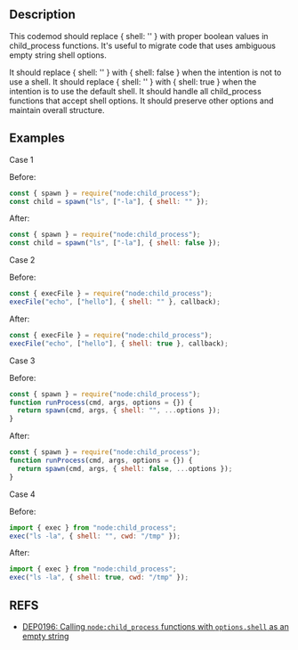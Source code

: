 ## Description

This codemod should replace { shell: '' } with proper boolean values in child_process functions. It's useful to migrate code that uses ambiguous empty string shell options.

It should replace { shell: '' } with { shell: false } when the intention is not to use a shell. It should replace { shell: '' } with { shell: true } when the intention is to use the default shell. It should handle all child_process functions that accept shell options. It should preserve other options and maintain overall structure.

## Examples

Case 1

Before:

```js
const { spawn } = require("node:child_process");
const child = spawn("ls", ["-la"], { shell: "" });
```

After:

```js
const { spawn } = require("node:child_process");
const child = spawn("ls", ["-la"], { shell: false });
```

Case 2

Before:

```js
const { execFile } = require("node:child_process");
execFile("echo", ["hello"], { shell: "" }, callback);
```

After:

```js
const { execFile } = require("node:child_process");
execFile("echo", ["hello"], { shell: true }, callback);
```

Case 3

Before:

```js
const { spawn } = require("node:child_process");
function runProcess(cmd, args, options = {}) {
  return spawn(cmd, args, { shell: "", ...options });
}
```

After:

```js
const { spawn } = require("node:child_process");
function runProcess(cmd, args, options = {}) {
  return spawn(cmd, args, { shell: false, ...options });
}
```

Case 4

Before:

```js
import { exec } from "node:child_process";
exec("ls -la", { shell: "", cwd: "/tmp" });
```

After:

```js
import { exec } from "node:child_process";
exec("ls -la", { shell: true, cwd: "/tmp" });
```

## REFS

- [DEP0196: Calling `node:child_process` functions with `options.shell` as an empty string](https://nodejs.org/api/deprecations.html#DEP0196)